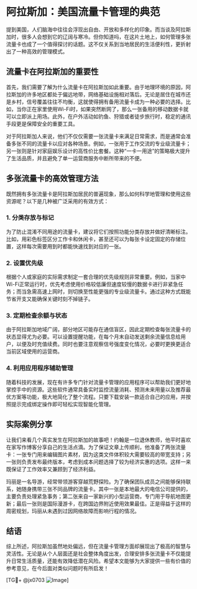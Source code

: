 # 阿拉斯加：美国流量卡管理的典范

提到美国，人们脑海中往往会浮现出自由、开放和多样化的印象。而当谈及阿拉斯加时，很多人会想到它的辽阔与寒冷。但你知道吗，在这片土地上，如何管理多张流量卡也成了一个值得探讨的话题。这不仅关系到当地居民的生活便利性，更折射出了一种高效的管理模式。

## 流量卡在阿拉斯加的重要性

首先，我们需要了解为什么流量卡在阿拉斯加如此重要。由于地理环境的原因，阿拉斯加的许多地区都处于偏远地带，网络基础设施相对落后。无论是居住在城市还是乡村，信号覆盖往往不均衡，这就使得拥有备用流量卡成为一种必要的选择。比如，当你正在家里使用Wi-Fi时，如果突然断网了，那么一张备用的移动数据卡就可以立即派上用场。此外，在户外活动如钓鱼、狩猎或者徒步旅行时，稳定的通讯手段更是保障安全的重要工具。

对于阿拉斯加人来说，他们不仅仅需要一张流量卡来满足日常需求，而是通常会准备多张不同的流量卡以应对各种场景。例如，一张用于工作交流的专业级流量卡；另一张则是针对家庭娱乐设计的高性价比套餐。这种“一卡一用途”的策略极大提升了生活品质，并且避免了单一运营商服务中断所带来的不便。

## 多张流量卡的高效管理方法

既然拥有多张流量卡是阿拉斯加居民的普遍现象，那么如何科学地管理和使用这些资源呢？以下是几种被广泛采用的有效方式：

### 1. 分类存放与标记
为了防止混淆不同用途的流量卡，建议将它们按照功能分类存放并做好清晰标注。比如，用彩色标签区分工作卡和休闲卡，甚至还可以为每张卡设定固定的存储位置，这样每次需要用到时都能快速找到对应的一张。

### 2. 设置优先级
根据个人或家庭的实际需求制定一套合理的优先级规则非常重要。例如，当家中Wi-Fi正常运行时，优先考虑使用价格较低廉但速度较慢的数据卡进行非紧急任务；而当急需高速上网时，则切换至性能更强的专业级流量卡。通过这种方式既能节省开支又能确保关键时刻不掉链子。

### 3. 定期检查余额与状态
由于阿拉斯加地域广阔，部分地区可能存在通信盲区，因此定期检查每张流量卡的状态显得尤为必要。可以设置提醒功能，在每个月末自动发送剩余流量信息给用户，以便及时充值续费。同时也要注意观察信号强度变化情况，必要时更换更适合当前区域使用的运营商。

### 4. 利用应用程序辅助管理
随着科技的发展，现在有许多专门针对流量卡管理的应用程序可以帮助我们更好地掌控手中的资源。这些软件通常具备实时监控流量消耗、预测未来用量以及推荐最优方案等功能，极大地简化了整个流程。只要下载安装一款适合自己的应用，并按照提示完成绑定操作即可轻松实现智能化管理。

## 实际案例分享

让我们来看几个真实发生在阿拉斯加的故事吧！约翰是一位退休教师，他平时喜欢在家写作博客分享自己的生活点滴。为了保证文章上传顺利，他准备了两张流量卡：一张专门用来编辑图片素材，因为这类文件体积较大需要较高的带宽支持；另一张则负责发布最终版本，考虑到成本问题选择了较为经济实惠的选项。这样一来既保证了工作效率又兼顾到了经济利益。

玛丽是一名导游，经常带领游客穿越荒野探险。为了确保团队成员之间能够保持联系，她随身携带三张不同品牌的流量卡。其中一张是本地最大的电信公司提供的，主要负责处理紧急事务；第二张来自一家新兴的小型运营商，专门用于导航地图更新；最后一张则是国际漫游卡，在跨国边界附近使用效果最佳。正是得益于这样的周密规划，玛丽从未遇到过因网络故障而影响行程的情况。

## 结语

综上所述，阿拉斯加虽然地处偏远，但在流量卡管理方面却展现出了极高的智慧与灵活性。无论是从个人层面还是社会整体角度出发，合理安排多张流量卡不仅能提升日常生活质量，还能有效降低潜在风险。希望本文能够为大家提供一些有价值的参考意见，在今后面对类似问题时有所启发！

[TG💪+ @jx0703 ![Image](https://github.com/user-attachments/assets/dbca1d08-cadb-493c-b0ec-ad6f7a83f270)]